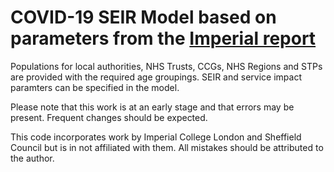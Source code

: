 # COVID-19 SEIR Model based on parameters from the [Imperial report](https://www.imperial.ac.uk/media/imperial-college/medicine/sph/ide/gida-fellowships/Imperial-College-COVID19-NPI-modelling-16-03-2020.pdf)

Populations for local authorities, NHS Trusts, CCGs, NHS Regions and STPs are provided with the required age groupings. SEIR and service impact paramters can be specified in the model.

Please note that this work is at an early stage and that errors may be present. Frequent changes should be expected.

This code incorporates work by Imperial College London and Sheffield Council but is in not affiliated with them. All mistakes should be attributed to the author.
